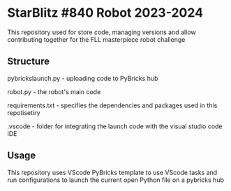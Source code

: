 # StarBlitz #840 Robot 2023-2024

This repository used for store code, managing versions and allow contributing together for the FLL masterpiece robot challenge

## Structure 

pybrickslaunch.py - uploading code to PyBricks hub

robot.py - the robot's main code

requirements.txt - specifies the dependencies and packages used in this repotisetiry 

.vscode - folder for integrating the launch code with the visual studio code IDE

## Usage

This repository uses VScode PyBricks template to use VScode tasks and run configurations to launch the current open Python file on a pybricks hub
